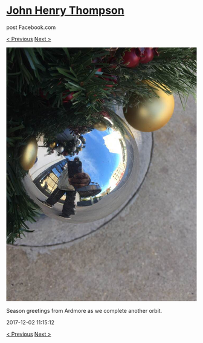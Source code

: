 # [John Henry Thompson](../README.md)
post Facebook.com

[< Previous](2017-12-05-2.md) [Next >](2017-11-29-1.md)

[![](../media/2017-12-02/Timeline-Photos-Season-greetings-from-Ardmore-as-we-complete-ano.jpg)](../README.md)

Season greetings from Ardmore as we complete another orbit.

2017-12-02 11:15:12

[< Previous](2017-12-05-2.md) [Next >](2017-11-29-1.md)
